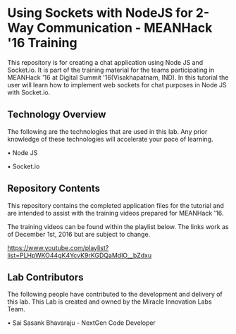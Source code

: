 # Using Sockets with NodeJS for 2-Way Communication - MEANHack '16 Training

This repository is for creating a chat application using Node JS and Socket.io. It is part of the training material for the teams participating in MEANHack '16 at Digital Summit '16(Visakhapatnam, IND). In this tutorial the user will learn how to implement web sockets for chat purposes in Node JS with Socket.io.

## Technology Overview

The following are the technologies that are used in this lab. Any prior knowledge of these technologies will accelerate your pace of learning.

• Node JS

• Socket.io

## Repository Contents

This repository contains the completed application files for the tutorial and are intended to assist with the training videos prepared for MEANHack '16.

The training videos can be found within the playlist below. The links work as of December 1st, 2016 but are subject to change.

https://www.youtube.com/playlist?list=PLHpWKO44gK4YcvK9rKGDQaMdlO__bZdxu

## Lab Contributors

The following people have contributed to the development and delivery of this lab. This Lab is created and owned by the Miracle Innovation Labs Team.

• Sai Sasank Bhavaraju - NextGen Code Developer
